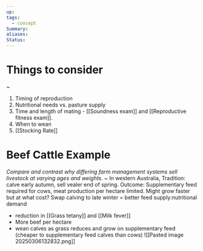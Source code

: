 ```yaml
---
up: 
tags:
  - concept
Summary: 
aliases: 
Status:
---
```

# Things to consider
~
1. Timing of reproduction
2. Nutritional needs vs. pasture supply
3. Time and length of mating - [[Soundness exam]] and [[Reproductive fitness exam]].
4. When to wean
5. [[Stocking Rate]]
<!--SR:!2025-03-12,2,248-->

# Beef Cattle Example
*Compare and contrast why differing farm management systems sell livestock at varying ages and weights.*
~
In western Australia,
Tradition: calve early autumn, sell vealer end of spring.
Outcome: Supplementary feed required for cows, meat production per hectare limited. Might grow faster but at what cost?
Swap calving to late winter = better feed supply:nutritional demand
- reduction in [[Grass tetany]] and [[Milk fever]]
- More beef per hectare
- wean calves as grass reduces and grow on supplementary feed
(cheaper to supplementary feed calves than cows)
![[Pasted image 20250306132832.png]]
<!--SR:!2025-03-11,1,230-->

